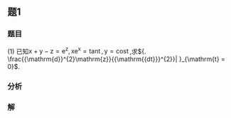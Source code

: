 ## 题1
### 题目
(1) 已知$\mathrm{x} + \mathrm{y} - \mathrm{z} = {\mathrm{e}}^{\mathrm{z}},{\mathrm{{xe}}}^{\mathrm{x}} = \operatorname{tant},\mathrm{y} = \operatorname{cost}$,求${. \frac{{\mathrm{d}}^{2}\mathrm{z}}{{\mathrm{{dt}}}^{2}}| }_{\mathrm{t} = 0}$.
### 分析

### 解